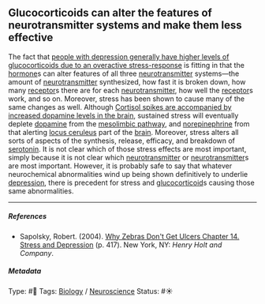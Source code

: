 ## Glucocorticoids can alter the features of neurotransmitter systems and make them less effective

The fact that [people with depression generally have higher levels of glucocorticoids due to an overactive stress-response](People%20with%20depression%20generally%20have%20higher%20levels%20of%20glucocorticoids%20due%20to%20an%20overactive%20stress-response.md) is fitting in that the [hormone]()s can alter features of all three [neurotransmitter](Neurotransmitter.md) systems—the amount of [neurotransmitter](Neurotransmitter.md) synthesized, how fast it is broken down, how many [receptor](Receptor.md)s there are for each [neurotransmitter](Neurotransmitter.md), how well the [receptor](Receptor.md)s work, and so on. Moreover, stress has been shown to cause many of the same changes as well. Although [Cortisol spikes are accompanied by increased dopamine levels in the brain](Cortisol%20spikes%20are%20accompanied%20by%20increased%20dopamine%20levels%20in%20the%20brain.md), sustained stress will eventually deplete [dopamine](Dopamine.md) from the [mesolimbic pathway](Mesolimbic%20pathway.md), and [norepinephrine](Norepinephrine.md) from that alerting [locus ceruleus]() part of the [brain](Brain.md). Moreover, stress alters all sorts of aspects of the synthesis, release, efficacy, and breakdown of [serotonin](Serotonin.md). It is not clear which of those stress effects are most important, simply because it is not clear which [neurotransmitter](Neurotransmitter.md) or [neurotransmitter](Neurotransmitter.md)s are most important. However, it is probably safe to say that whatever neurochemical abnormalities wind up being shown definitively to underlie [depression](Depression.md), there is precedent for stress and [glucocorticoid]()s causing those same abnormalities.

---

##### References

* Sapolsky, Robert. (2004). [Why Zebras Don't Get Ulcers Chapter 14. Stress and Depression](Why%20Zebras%20Don't%20Get%20Ulcers%20Chapter%2014.%20Stress%20and%20Depression.md) (p. 417). New York, NY: *Henry Holt and Company*.

##### Metadata

Type: #🔴 
Tags: [Biology]() / [Neuroscience](Neuroscience.md) 
Status: #☀️ 
